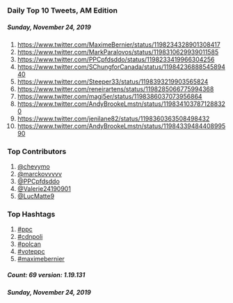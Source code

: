 ### Daily Top 10 Tweets, AM Edition
##### Sunday, November 24, 2019
 1) https://www.twitter.com/MaximeBernier/status/1198234328901308417
 2) https://www.twitter.com/MarkParalovos/status/1198310629939011585
 3) https://www.twitter.com/PPCpfdsddo/status/1198233419966304256
 4) https://www.twitter.com/SChungforCanada/status/1198423688854589440
 5) https://www.twitter.com/Steeper33/status/1198393219903565824
 6) https://www.twitter.com/reneirartens/status/1198285066775994368
 7) https://www.twitter.com/magi5er/status/1198386037073956864
 8) https://www.twitter.com/AndyBrookeLmstn/status/1198341037871288320
 9) https://www.twitter.com/jenilane82/status/1198360363508498432
10) https://www.twitter.com/AndyBrookeLmstn/status/1198433948440899590

### Top Contributors
  1) [@chevymo](https://www.twitter.com/chevymo)
  2) [@marckovvvvv](https://www.twitter.com/marckovvvvv)
  3) [@PPCpfdsddo](https://www.twitter.com/PPCpfdsddo)
  4) [@Valerie24190901](https://www.twitter.com/Valerie24190901)
  5) [@LucMatte9](https://www.twitter.com/LucMatte9)


### Top Hashtags

  1) [#ppc](https://www.twitter.com/hashtag/ppc)
  2) [#cdnpoli](https://www.twitter.com/hashtag/cdnpoli)
  3) [#polcan](https://www.twitter.com/hashtag/polcan)
  4) [#voteppc](https://www.twitter.com/hashtag/voteppc)
  5) [#maximebernier](https://www.twitter.com/hashtag/maximebernier)

##### Count: 69	version: 1.19.131
##### Sunday, November 24, 2019

